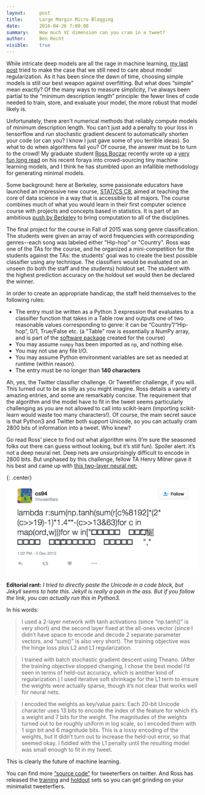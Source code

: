 ```yaml
---
layout:     post
title:      Large Margin Micro Blogging
date:       2016-04-26 7:00:00
summary:    How much VC dimension can you cram in a tweet?
author:     Ben Recht
visible:    true
---
```


While intricate deep models are all the rage in machine learning, [my last post](http://www.argmin.net/2016/04/18/bottoming-out/) tried to make the case that we still need to care about model regularization. As it has been since the dawn of time, choosing simple models is still our best weapon against overfitting.   But what does “simple” mean exactly?  Of the many ways to measure simplicity, I’ve always been partial to the “minimum description length” principle: the fewer lines of code needed to train, store, and evaluate your model, the more robust that model likely is.

Unfortunately, there aren’t numerical methods that reliably compute models of minimum description length.  You can’t just add a penalty to your loss in tensorflow and run stochastic gradient descent to automatically shorten your code (or can you? I know I just gave some of you terrible ideas).  So what to do when algorithms fail you? Of course, the answer must be to turn to the crowd!  My graduate student [Ross Boczar](http://www.rossboczar.com/) recently wrote up a [very fun long read](www.rossboczar.com/tweetifiers.html) on his recent forays into crowd-sourcing tiny machine learning models, and I think he has stumbled upon an infallible methodology for generating minimal models.  

Some background: here at Berkeley, some passionate educators have launched an impressive new course,  [STAT/CS C8](https://data-8.appspot.com/sp16/course), aimed at teaching the core of data science in a way that is accessible to all majors.   The course combines much of what you would learn in their first computer science course with projects and concepts based in statistics. It is part of an ambitious [push by Berkeley](http://www.dailycal.org/2016/03/01/346188/) to bring computation to all of the disciplines.

The final project for the course in Fall of 2015 was song genre classification. The students were given an array of word frequencies with corresponding genres--each song was labeled either "Hip-hop" or "Country".  Ross was one of the TAs for the course, and he organized a mini-competition for the students against the TAs: the students’ goal was to create the best possible classifier using any technique. The classifiers would be evaluated on an unseen (to both the staff and the students) holdout set. The student with the highest prediction accuracy on the holdout set would then be declared the winner.

In order to create an appropriate handicap, the staff held themselves to the following rules:

* The entry must be written as a Python 3 expression that evaluates to a classifier function that takes in a Table row and outputs one of two reasonable values corresponding to genre: it can be “Country”/“Hip-hop”, 0/1, True/False etc. (a "Table" row is essentially a NumPy array, and is part of the [software package](https://github.com/data-8/datascience) created for the course)
* You may assume `numpy` has been imported as  `np`, and nothing else.
* You may not use any file I/O.
* You may assume Python environment variables are set as needed at runtime (within reason).
* The entry must be no longer than **140 characters**

Ah, yes, the Twitter classifier challenge.  Or Tweetifier challenge, if you will.  This turned out to be as silly as you might imagine.  Ross details a variety of amazing entries, and some are remarkably concise.  The requirement that the algorithm and the model have to fit in the tweet seems particularly challenging as you are not allowed to call into scikit-learn (importing scikit-learn would waste too many characters!).  Of course, the main secret sauce is that Python3 and Twitter both support Unicode, so you can actually cram 2800 bits of information into a tweet.  Who knew?

Go read Ross’ piece to find out what algorithm wins (I’m sure the seasoned folks out there can guess without looking, but it’s still fun).  Spoiler alert: it’s not a deep neural net.  Deep nets are unsurprisingly difficult to encode in 2800 bits.  But unphased by this challenge, fellow TA Henry Milner gave it his best and came up with [this two-layer neural net:](https://twitter.com/tweetifiers/status/673246018574528512)

{: .center}
![deepest tweet](/assets/neural_tweet.jpg)

**Editorial rant:** *I tried to directly paste the Unicode in a code block, but Jekyll seems to hate this.  Jekyll is really a pain in the ass.  But if you follow the link, you can actually run this in Python3.*

In his words:

> I used a 2-layer network with tanh activations (since “np.tanh()” is very short) and the second layer fixed at the all-ones vector (since I didn’t have space to encode and decode 2 separate parameter vectors, and “sum()” is also very short). The training objective was the hinge loss plus L2 and L1 regularization.

> I trained with batch stochastic gradient descent using Theano.  (After the training objective stopped changing, I chose the best model I’d seen in terms of held-out accuracy, which is another kind of regularization.)  I used iterative soft shrinkage for the L1 term to ensure the weights were actually sparse, though it’s not clear that works well for neural nets.

> I encoded the weights as key/value pairs: Each 20-bit Unicode character uses 13 bits to encode the index of the feature for which it’s a weight and 7 bits for the weight.  The magnitudes of the weights turned out to be roughly uniform in log scale, so I encoded them with 1 sign bit and 6 magnitude bits.  This is a lossy encoding of the weights, but it didn’t turn out to increase the held-out error, so that seemed okay.  I fiddled with the L1 penalty until the resulting model was small enough to fit in my tweet.

This is clearly the future of machine learning.  

You can find more [“source code”](www.twitter.com/tweetifiers) for tweeterfiers on twitter.  And Ross has released the [training](http://www.rossboczar.com/tweetifiers_train.csv) and [holdout](http://www.rossboczar.com/tweetifiers_holdout.csv) sets so you can get grinding on your minimalist tweeterfiers.
